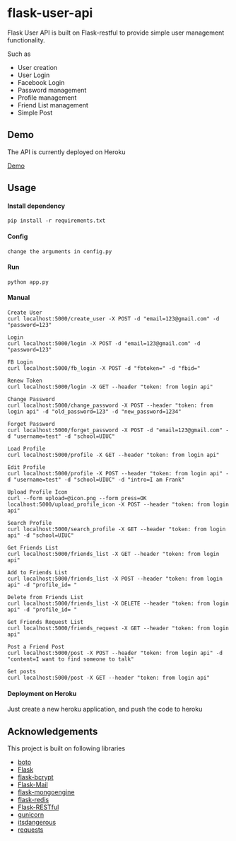 flask-user-api
==============
Flask User API is built on Flask-restful to provide simple user management functionality. 

Such as
+ User creation 
+ User Login
+ Facebook Login
+ Password management 
+ Profile management
+ Friend List management 
+ Simple Post

## Demo 
The API is currently deployed on Heroku

[Demo](http://floating-retreat-4846.herokuapp.com/login)

## Usage

#### Install dependency 
	pip install -r requirements.txt

#### Config
	change the arguments in config.py	
	
#### Run 
	python app.py
	
#### Manual
```
Create User 
curl localhost:5000/create_user -X POST -d "email=123@gmail.com" -d "password=123"

Login 
curl localhost:5000/login -X POST -d "email=123@gmail.com" -d "password=123"

FB Login 
curl localhost:5000/fb_login -X POST -d "fbtoken=" -d "fbid="

Renew Token 
curl localhost:5000/login -X GET --header "token: from login api"

Change Password 
curl localhost:5000/change_password -X POST --header "token: from login api" -d "old_password=123" -d "new_password=1234"

Forget Password
curl localhost:5000/forget_password -X POST -d "email=123@gmail.com" -d "username=test" -d "school=UIUC"

Load Profile 
curl localhost:5000/profile -X GET --header "token: from login api"  

Edit Profile 
curl localhost:5000/profile -X POST --header "token: from login api" -d "username=test" -d "school=UIUC" -d "intro=I am Frank"

Upload Profile Icon 
curl --form upload=@icon.png --form press=OK localhost:5000/upload_profile_icon -X POST --header "token: from login api"

Search Profile
curl localhost:5000/search_profile -X GET --header "token: from login api" -d "school=UIUC"

Get Friends List 
curl localhost:5000/friends_list -X GET --header "token: from login api"

Add to Friends List 
curl localhost:5000/friends_list -X POST --header "token: from login api" -d "profile_id= "

Delete from Friends List 
curl localhost:5000/friends_list -X DELETE --header "token: from login api" -d "profile_id= "

Get Friends Request List 
curl localhost:5000/friends_request -X GET --header "token: from login api"

Post a Friend Post
curl localhost:5000/post -X POST --header "token: from login api" -d "content=I want to find someone to talk"

Get posts
curl localhost:5000/post -X GET --header "token: from login api" 
```		
	
#### Deployment on Heroku
Just create a new heroku application, and push the code to heroku

## Acknowledgements
This project is built on following libraries
+ [boto](https://github.com/boto/boto)
+ [Flask](https://github.com/mitsuhiko/flask)
+ [flask-bcrypt](https://github.com/maxcountryman/flask-bcrypt)
+ [Flask-Mail](https://github.com/mattupstate/flask-mail)
+ [flask-mongoengine](https://github.com/MongoEngine/flask-mongoengine)
+ [flask-redis](https://github.com/rhyselsmore/flask-redis)
+ [Flask-RESTful](https://github.com/flask-restful/flask-restful)
+ [gunicorn](https://github.com/benoitc/gunicorn)
+ [itsdangerous](https://github.com/mitsuhiko/itsdangerous)
+ [requests](https://github.com/kennethreitz/requests)